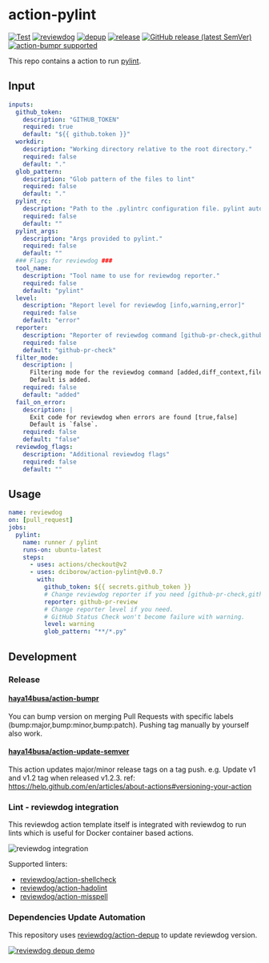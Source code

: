 # action-pylint

[![Test](https://github.com/dciborow/action-pylint/workflows/Test/badge.svg)](https://github.com/dciborow/action-pylint/actions?query=workflow%3ATest)
[![reviewdog](https://github.com/dciborow/action-pylint/workflows/reviewdog/badge.svg)](https://github.com/dciborow/action-pylint/actions?query=workflow%3Areviewdog)
[![depup](https://github.com/dciborow/action-pylint/workflows/depup/badge.svg)](https://github.com/dciborow/action-pylint/actions?query=workflow%3Adepup)
[![release](https://github.com/dciborow/action-pylint/workflows/release/badge.svg)](https://github.com/dciborow/action-pylint/actions?query=workflow%3Arelease)
[![GitHub release (latest SemVer)](https://img.shields.io/github/v/release/dciborow/action-pylint?logo=github&sort=semver)](https://github.com/dciborow/action-pylint/releases)
[![action-bumpr supported](https://img.shields.io/badge/bumpr-supported-ff69b4?logo=github&link=https://github.com/haya14busa/action-bumpr)](https://github.com/haya14busa/action-bumpr)

This repo contains a action to run [pylint](https://pypi.org/project/pylint).

## Input

```yaml
inputs:
  github_token:
    description: "GITHUB_TOKEN"
    required: true
    default: "${{ github.token }}"
  workdir:
    description: "Working directory relative to the root directory."
    required: false
    default: "."
  glob_pattern:
    description: "Glob pattern of the files to lint"
    required: false
    default: "."
  pylint_rc:
    description: "Path to the .pylintrc configuration file. pylint automatically searches for it if not provided."
    required: false
    default: ""
  pylint_args:
    description: "Args provided to pylint."
    required: false
    default: ""
  ### Flags for reviewdog ###
  tool_name:
    description: "Tool name to use for reviewdog reporter."
    required: false
    default: "pylint"
  level:
    description: "Report level for reviewdog [info,warning,error]"
    required: false
    default: "error"
  reporter:
    description: "Reporter of reviewdog command [github-pr-check,github-pr-review]."
    required: false
    default: "github-pr-check"
  filter_mode:
    description: |
      Filtering mode for the reviewdog command [added,diff_context,file,nofilter].
      Default is added.
    required: false
    default: "added"
  fail_on_error:
    description: |
      Exit code for reviewdog when errors are found [true,false]
      Default is `false`.
    required: false
    default: "false"
  reviewdog_flags:
    description: "Additional reviewdog flags"
    required: false
    default: ""
```

## Usage

```yaml
name: reviewdog
on: [pull_request]
jobs:
  pylint:
    name: runner / pylint
    runs-on: ubuntu-latest
    steps:
      - uses: actions/checkout@v2
      - uses: dciborow/action-pylint@v0.0.7
        with:
          github_token: ${{ secrets.github_token }}
          # Change reviewdog reporter if you need [github-pr-check,github-check,github-pr-review].
          reporter: github-pr-review
          # Change reporter level if you need.
          # GitHub Status Check won't become failure with warning.
          level: warning
          glob_pattern: "**/*.py"
```

## Development

### Release

#### [haya14busa/action-bumpr](https://github.com/haya14busa/action-bumpr)
You can bump version on merging Pull Requests with specific labels (bump:major,bump:minor,bump:patch).
Pushing tag manually by yourself also work.

#### [haya14busa/action-update-semver](https://github.com/haya14busa/action-update-semver)

This action updates major/minor release tags on a tag push. e.g. Update v1 and v1.2 tag when released v1.2.3.
ref: https://help.github.com/en/articles/about-actions#versioning-your-action

### Lint - reviewdog integration

This reviewdog action template itself is integrated with reviewdog to run lints
which is useful for Docker container based actions.

![reviewdog integration](https://user-images.githubusercontent.com/3797062/72735107-7fbb9600-3bde-11ea-8087-12af76e7ee6f.png)

Supported linters:

- [reviewdog/action-shellcheck](https://github.com/reviewdog/action-shellcheck)
- [reviewdog/action-hadolint](https://github.com/reviewdog/action-hadolint)
- [reviewdog/action-misspell](https://github.com/reviewdog/action-misspell)

### Dependencies Update Automation

This repository uses [reviewdog/action-depup](https://github.com/reviewdog/action-depup) to update
reviewdog version.

[![reviewdog depup demo](https://user-images.githubusercontent.com/3797062/73154254-170e7500-411a-11ea-8211-912e9de7c936.png)](https://github.com/reviewdog/action-template/pull/6)
